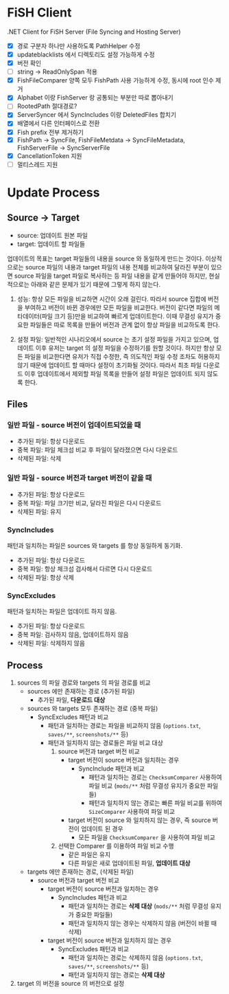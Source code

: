 # FiSH Client

.NET Client for FiSH Server (File Syncing and Hosting Server)

- [x] 경로 구분자 하나만 사용하도록 PathHelper 수정
- [x] updateblacklists 에서 디렉토리도 설정 가능하게 수정
- [x] 버전 확인
- [ ] string -> ReadOnlySpan<char> 적용
- [x] FishFileComparer 양쪽 모두 FishPath 사용 가능하게 수정, 동시에 root 인수 제거 
- [x] Alphabet 이랑 FishServer 랑 공통되는 부분만 따로 뽑아내기
- [ ] RootedPath 절대경로?
- [x] ServerSyncer 에서 SyncIncludes 이랑 DeletedFiles 합치기
- [x] 배열에서 다른 인터페이스로 전환 
- [x] Fish prefix 전부 제거하기 
- [x] FishPath -> SyncFile, FishFileMetdata -> SyncFileMetadata, FishServerFile -> SyncServerFile
- [x] CancellationToken 지원 
- [ ] 멀티스레드 지원

# Update Process

## Source -> Target

- source: 업데이트 원본 파일
- target: 업데이트 할 파일들

업데이트의 목표는 target 파일들의 내용을 source 와 동일하게 만드는 것이다. 이상적으로는 source 파일의 내용과 target 파일의 내용 전체를 비교하여 달라진 부분이 있으면 source 파일을 target 파일로 복사하는 등 파일 내용을 같게 만들어야 하지만, 현실적으로는 아래와 같은 문제가 있기 때문에 그렇게 하지 않는다. 

1. 성능: 항상 모든 파일을 비교하면 시간이 오래 걸린다. 따라서 source 집합에 버전을 부여하고 버전이 바뀐 경우에만 모든 파일을 비교한다. 버전이 같다면 파일의 메타데이터(파일 크기 등)만을 비교하여 빠르게 업데이트한다. 이때 무결성 유지가 중요한 파일들은 따로 목록을 만들어 버전과 관계 없이 항상 파일을 비교하도록 한다. 

2. 설정 파일: 일반적인 시나리오에서 source 는 초기 설정 파일을 가지고 있으며, 업데이트 이후 유저는 target 의 설정 파일을 수정하기를 원할 것이다. 하지만 항상 모든 파일을 비교한다면 유저가 직접 수정한, 즉 의도적인 파일 수정 조차도 허용하지 않기 때문에 업데이트 할 때마다 설정이 초기화될 것이다. 따라서 최초 파일 다운로드 이후 업데이트에서 제외할 파일 목록을 만들어 설정 파일은 업데이트 되지 않도록 한다.

## Files

### 일반 파일 - source 버전이 업데이트되었을 때

- 추가된 파일: 항상 다운로드
- 중복 파일: 파일 체크섬 비교 후 파일이 달라졌으면 다시 다운로드
- 삭제된 파일: 삭제

### 일반 파일 - source 버전과 target 버전이 같을 때

- 추가된 파일: 항상 다운로드
- 중복 파일: 파일 크기만 비교, 달라진 파일은 다시 다운로드
- 삭제된 파일: 유지

### SyncIncludes

패턴과 일치하는 파일은 sources 와 targets 를 항상 동일하게 동기화. 

- 추가된 파일: 항상 다운로드
- 중복 파일: 항상 체크섬 검사해서 다르면 다시 다운로드
- 삭제된 파일: 항상 삭제

### SyncExcludes

패턴과 일치하는 파일은 업데이트 하지 않음.

- 추가된 파일: 항상 다운로드
- 중복 파일: 검사하지 않음, 업데이트하지 않음
- 삭제된 파일: 삭제하지 않음

## Process

1. sources 의 파일 경로와 targets 의 파일 경로를 비교
    - sources 에만 존재하는 경로 (추가된 파일)
        - 추가된 파일, **다운로드 대상**
    - sources 와 targets 모두 존재하는 경로 (중복 파일)
        - SyncExcludes 패턴과 비교
            - 패턴과 일치하는 경로는 파일을 비교하지 않음 (`options.txt`, `saves/**`, `screenshots/**` 등)
            - 패턴과 일치하지 않는 경로들은 파일 비교 대상
                1. source 버전과 target 버전 비교
                    - target 버전이 source 버전과 일치하는 경우
                        - SyncInclude 패턴과 비교
                            - 패턴과 일치하는 경로는 `ChecksumComparer` 사용하여 파일 비교 (`mods/**` 처럼 무결성 유지가 중요한 파일들)
                            - 패턴과 일치하지 않는 경로는 빠른 파일 비교를 위하여 `SizeComparer` 사용하여 파일 비교
                    - target 버전이 source 와 일치하지 않는 경우, 즉 source 버전이 업데이트 된 경우
                        - 모든 파일을 `ChecksumComparer` 을 사용하여 파일 비교
                2. 선택한 Comparer 를 이용하여 파일 비교 수행
                    - 같은 파일은 유지
                    - 다른 파일은 새로 업데이트된 파일, **업데이트 대상**
    - targets 에만 존재하는 경로, (삭제된 파일)
        - source 버전과 target 버전 비교
            - target 버전이 source 버전과 일치하는 경우
                - SyncIncludes 패턴과 비교
                    - 패턴과 일치하는 경로는 **삭제 대상** (`mods/**` 처럼 무결성 유지가 중요한 파일들)
                    - 패턴과 일치하지 않는 경우는 삭제하지 않음 (버전이 바뀔 때 삭제)
            - target 버전이 source 버전과 일치하지 않는 경우
                - SyncExcludes 패턴과 비교
                    - 패턴과 일치하는 경로는 삭제하지 않음 (`options.txt`, `saves/**`, `screenshots/**` 등)
                    - 패턴과 일치하지 않는 경로는 **삭제 대상**
2. target 의 버전을 source 의 버전으로 설정
